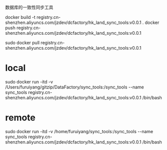 数据库的一致性同步工具 

docker build -t registry.cn-shenzhen.aliyuncs.com/jzdev/dcfactory/hk_land_sync_tools:v0.0.1 .
docker push registry.cn-shenzhen.aliyuncs.com/jzdev/dcfactory/hk_land_sync_tools:v0.0.1

sudo docker pull registry.cn-shenzhen.aliyuncs.com/jzdev/dcfactory/hk_land_sync_tools:v0.0.1


# local 
sudo docker run -itd -v /Users/furuiyang/gitzip/DataFactory/sync_tools:/sync_tools --name sync_tools registry.cn-shenzhen.aliyuncs.com/jzdev/dcfactory/hk_land_sync_tools:v0.0.1 /bin/bash 

# remote 
sudo docker run -itd -v /home/furuiyang/sync_tools:/sync_tools --name sync_tools registry.cn-shenzhen.aliyuncs.com/jzdev/dcfactory/hk_land_sync_tools:v0.0.1 /bin/bash 
